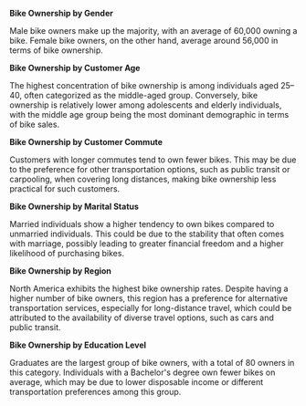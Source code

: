 **Bike Ownership by Gender**

Male bike owners make up the majority, with an average of 60,000 owning a bike. Female bike owners, on the other hand, average around 56,000 in terms of bike ownership.

**Bike Ownership by Customer Age**

The highest concentration of bike ownership is among individuals aged 25–40, often categorized as the middle-aged group. Conversely, bike ownership is relatively lower among adolescents and elderly individuals, with the middle age group being the most dominant demographic in terms of bike sales.

**Bike Ownership by Customer Commute**

Customers with longer commutes tend to own fewer bikes. This may be due to the preference for other transportation options, such as public transit or carpooling, when covering long distances, making bike ownership less practical for such customers.

**Bike Ownership by Marital Status**

Married individuals show a higher tendency to own bikes compared to unmarried individuals. This could be due to the stability that often comes with marriage, possibly leading to greater financial freedom and a higher likelihood of purchasing bikes.

**Bike Ownership by Region**

North America exhibits the highest bike ownership rates. Despite having a higher number of bike owners, this region has a preference for alternative transportation services, especially for long-distance travel, which could be attributed to the availability of diverse travel options, such as cars and public transit.

**Bike Ownership by Education Level**

Graduates are the largest group of bike owners, with a total of 80 owners in this category. Individuals with a Bachelor's degree own fewer bikes on average, which may be due to lower disposable income or different transportation preferences among this group.
